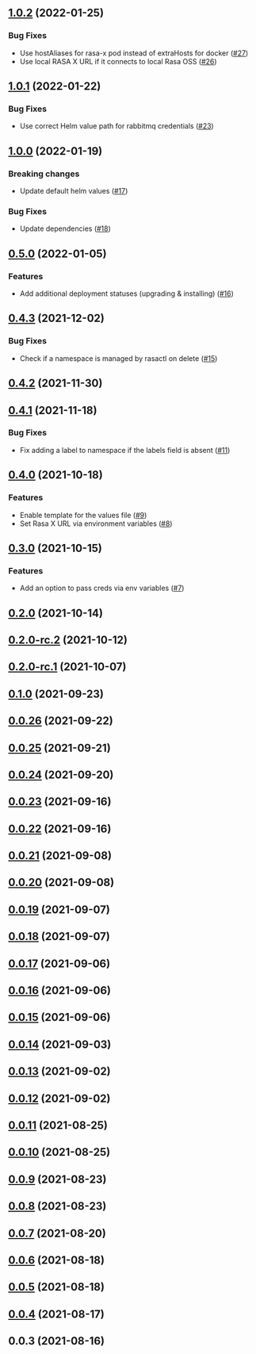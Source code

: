 
<a name="1.0.2"></a>
## [1.0.2](https://github.com/RasaHQ/rasactl/compare/1.0.1...1.0.2) (2022-01-25)

### Bug Fixes

* Use hostAliases for rasa-x pod instead of extraHosts for docker ([#27](https://github.com/RasaHQ/rasactl/issues/27))
* Use local RASA X URL if it connects to local Rasa OSS ([#26](https://github.com/RasaHQ/rasactl/issues/26))


<a name="1.0.1"></a>
## [1.0.1](https://github.com/RasaHQ/rasactl/compare/1.0.0...1.0.1) (2022-01-22)

### Bug Fixes

* Use correct Helm value path for rabbitmq credentials ([#23](https://github.com/RasaHQ/rasactl/issues/23))


<a name="1.0.0"></a>
## [1.0.0](https://github.com/RasaHQ/rasactl/compare/0.5.0...1.0.0) (2022-01-19)

### Breaking changes

* Update default helm values ([#17](https://github.com/RasaHQ/rasactl/issues/17))

### Bug Fixes

* Update dependencies ([#18](https://github.com/RasaHQ/rasactl/issues/18))


<a name="0.5.0"></a>
## [0.5.0](https://github.com/RasaHQ/rasactl/compare/0.4.3...0.5.0) (2022-01-05)

### Features

* Add additional deployment statuses (upgrading & installing) ([#16](https://github.com/RasaHQ/rasactl/issues/16))


<a name="0.4.3"></a>
## [0.4.3](https://github.com/RasaHQ/rasactl/compare/0.4.2...0.4.3) (2021-12-02)

### Bug Fixes

* Check if a namespace is managed by rasactl on delete ([#15](https://github.com/RasaHQ/rasactl/issues/15))


<a name="0.4.2"></a>
## [0.4.2](https://github.com/RasaHQ/rasactl/compare/0.4.1...0.4.2) (2021-11-30)


<a name="0.4.1"></a>
## [0.4.1](https://github.com/RasaHQ/rasactl/compare/0.4.0...0.4.1) (2021-11-18)

### Bug Fixes

* Fix adding a label to namespace if the labels field is absent ([#11](https://github.com/RasaHQ/rasactl/issues/11))


<a name="0.4.0"></a>
## [0.4.0](https://github.com/RasaHQ/rasactl/compare/0.3.0...0.4.0) (2021-10-18)

### Features

* Enable template for the values file ([#9](https://github.com/RasaHQ/rasactl/issues/9))
* Set Rasa X URL via environment variables  ([#8](https://github.com/RasaHQ/rasactl/issues/8))


<a name="0.3.0"></a>
## [0.3.0](https://github.com/RasaHQ/rasactl/compare/0.2.0...0.3.0) (2021-10-15)

### Features

* Add an option to pass creds via env variables ([#7](https://github.com/RasaHQ/rasactl/issues/7))


<a name="0.2.0"></a>
## [0.2.0](https://github.com/RasaHQ/rasactl/compare/0.2.0-rc.2...0.2.0) (2021-10-14)


<a name="0.2.0-rc.2"></a>
## [0.2.0-rc.2](https://github.com/RasaHQ/rasactl/compare/0.2.0-rc.1...0.2.0-rc.2) (2021-10-12)


<a name="0.2.0-rc.1"></a>
## [0.2.0-rc.1](https://github.com/RasaHQ/rasactl/compare/0.1.0...0.2.0-rc.1) (2021-10-07)


<a name="0.1.0"></a>
## [0.1.0](https://github.com/RasaHQ/rasactl/compare/0.0.26...0.1.0) (2021-09-23)


<a name="0.0.26"></a>
## [0.0.26](https://github.com/RasaHQ/rasactl/compare/0.0.25...0.0.26) (2021-09-22)


<a name="0.0.25"></a>
## [0.0.25](https://github.com/RasaHQ/rasactl/compare/0.0.24...0.0.25) (2021-09-21)


<a name="0.0.24"></a>
## [0.0.24](https://github.com/RasaHQ/rasactl/compare/0.0.23...0.0.24) (2021-09-20)


<a name="0.0.23"></a>
## [0.0.23](https://github.com/RasaHQ/rasactl/compare/0.0.22...0.0.23) (2021-09-16)


<a name="0.0.22"></a>
## [0.0.22](https://github.com/RasaHQ/rasactl/compare/0.0.21...0.0.22) (2021-09-16)


<a name="0.0.21"></a>
## [0.0.21](https://github.com/RasaHQ/rasactl/compare/0.0.20...0.0.21) (2021-09-08)


<a name="0.0.20"></a>
## [0.0.20](https://github.com/RasaHQ/rasactl/compare/0.0.19...0.0.20) (2021-09-08)


<a name="0.0.19"></a>
## [0.0.19](https://github.com/RasaHQ/rasactl/compare/0.0.18...0.0.19) (2021-09-07)


<a name="0.0.18"></a>
## [0.0.18](https://github.com/RasaHQ/rasactl/compare/0.0.17...0.0.18) (2021-09-07)


<a name="0.0.17"></a>
## [0.0.17](https://github.com/RasaHQ/rasactl/compare/0.0.16...0.0.17) (2021-09-06)


<a name="0.0.16"></a>
## [0.0.16](https://github.com/RasaHQ/rasactl/compare/0.0.15...0.0.16) (2021-09-06)


<a name="0.0.15"></a>
## [0.0.15](https://github.com/RasaHQ/rasactl/compare/0.0.14...0.0.15) (2021-09-06)


<a name="0.0.14"></a>
## [0.0.14](https://github.com/RasaHQ/rasactl/compare/0.0.13...0.0.14) (2021-09-03)


<a name="0.0.13"></a>
## [0.0.13](https://github.com/RasaHQ/rasactl/compare/0.0.12...0.0.13) (2021-09-02)


<a name="0.0.12"></a>
## [0.0.12](https://github.com/RasaHQ/rasactl/compare/0.0.11...0.0.12) (2021-09-02)


<a name="0.0.11"></a>
## [0.0.11](https://github.com/RasaHQ/rasactl/compare/0.0.10...0.0.11) (2021-08-25)


<a name="0.0.10"></a>
## [0.0.10](https://github.com/RasaHQ/rasactl/compare/0.0.9...0.0.10) (2021-08-25)


<a name="0.0.9"></a>
## [0.0.9](https://github.com/RasaHQ/rasactl/compare/0.0.8...0.0.9) (2021-08-23)


<a name="0.0.8"></a>
## [0.0.8](https://github.com/RasaHQ/rasactl/compare/0.0.7...0.0.8) (2021-08-23)


<a name="0.0.7"></a>
## [0.0.7](https://github.com/RasaHQ/rasactl/compare/0.0.6...0.0.7) (2021-08-20)


<a name="0.0.6"></a>
## [0.0.6](https://github.com/RasaHQ/rasactl/compare/0.0.5...0.0.6) (2021-08-18)


<a name="0.0.5"></a>
## [0.0.5](https://github.com/RasaHQ/rasactl/compare/0.0.4...0.0.5) (2021-08-18)


<a name="0.0.4"></a>
## [0.0.4](https://github.com/RasaHQ/rasactl/compare/0.0.3...0.0.4) (2021-08-17)


<a name="0.0.3"></a>
## 0.0.3 (2021-08-16)


